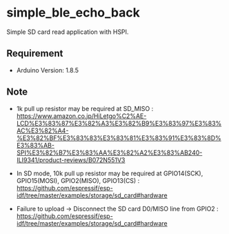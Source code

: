 # simple_ble_echo_back

Simple SD card read application with HSPI.

## Requirement

- Arduino Version: 1.8.5


## Note

- 1k pull up resistor may be required at SD_MISO : https://www.amazon.co.jp/HiLetgo%C2%AE-LCD%E3%83%87%E3%82%A3%E3%82%B9%E3%83%97%E3%83%AC%E3%82%A4-%E3%82%BF%E3%83%83%E3%83%81%E3%83%91%E3%83%8D%E3%83%AB-SPI%E3%82%B7%E3%83%AA%E3%82%A2%E3%83%AB240-ILI9341/product-reviews/B072N551V3 

- In SD mode, 10k pull up resistor may be required at GPIO14(SCK), GPIO15(MOSI), GPIO2(MISO), GPIO13(CS) : https://github.com/espressif/esp-idf/tree/master/examples/storage/sd_card#hardware 

- Failure to upload -> Disconnect the SD card D0/MISO line from GPIO2 : https://github.com/espressif/esp-idf/tree/master/examples/storage/sd_card#hardware 

